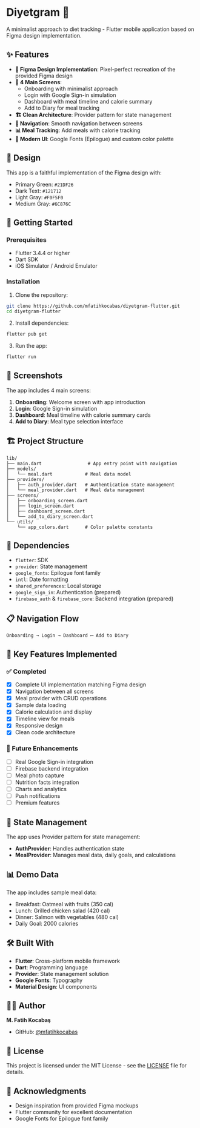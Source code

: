 # Diyetgram 🥗

A minimalist approach to diet tracking - Flutter mobile application based on Figma design implementation.

## ✨ Features

- **🎨 Figma Design Implementation**: Pixel-perfect recreation of the provided Figma design
- **📱 4 Main Screens**: 
  - Onboarding with minimalist approach
  - Login with Google Sign-in simulation
  - Dashboard with meal timeline and calorie summary
  - Add to Diary for meal tracking
- **🏗️ Clean Architecture**: Provider pattern for state management
- **🎯 Navigation**: Smooth navigation between screens
- **📊 Meal Tracking**: Add meals with calorie tracking
- **💚 Modern UI**: Google Fonts (Epilogue) and custom color palette

## 🎨 Design

This app is a faithful implementation of the Figma design with:
- Primary Green: `#21DF26`
- Dark Text: `#121712`
- Light Gray: `#F0F5F0`
- Medium Gray: `#6C876C`

## 🚀 Getting Started

### Prerequisites
- Flutter 3.4.4 or higher
- Dart SDK
- iOS Simulator / Android Emulator

### Installation

1. Clone the repository:
```bash
git clone https://github.com/mfatihkocabas/diyetgram-flutter.git
cd diyetgram-flutter
```

2. Install dependencies:
```bash
flutter pub get
```

3. Run the app:
```bash
flutter run
```

## 📱 Screenshots

The app includes 4 main screens:
1. **Onboarding**: Welcome screen with app introduction
2. **Login**: Google Sign-in simulation
3. **Dashboard**: Meal timeline with calorie summary cards
4. **Add to Diary**: Meal type selection interface

## 🏗️ Project Structure

```
lib/
├── main.dart                 # App entry point with navigation
├── models/
│   └── meal.dart            # Meal data model
├── providers/
│   ├── auth_provider.dart   # Authentication state management
│   └── meal_provider.dart   # Meal data management
├── screens/
│   ├── onboarding_screen.dart
│   ├── login_screen.dart
│   ├── dashboard_screen.dart
│   └── add_to_diary_screen.dart
└── utils/
    └── app_colors.dart      # Color palette constants
```

## 🔧 Dependencies

- `flutter`: SDK
- `provider`: State management
- `google_fonts`: Epilogue font family
- `intl`: Date formatting
- `shared_preferences`: Local storage
- `google_sign_in`: Authentication (prepared)
- `firebase_auth` & `firebase_core`: Backend integration (prepared)

## 📋 Navigation Flow

```
Onboarding → Login → Dashboard ⟷ Add to Diary
```

## 🎯 Key Features Implemented

### ✅ Completed
- [x] Complete UI implementation matching Figma design
- [x] Navigation between all screens
- [x] Meal provider with CRUD operations
- [x] Sample data loading
- [x] Calorie calculation and display
- [x] Timeline view for meals
- [x] Responsive design
- [x] Clean code architecture

### 🚀 Future Enhancements
- [ ] Real Google Sign-in integration
- [ ] Firebase backend integration
- [ ] Meal photo capture
- [ ] Nutrition facts integration
- [ ] Charts and analytics
- [ ] Push notifications
- [ ] Premium features

## 🔄 State Management

The app uses Provider pattern for state management:
- **AuthProvider**: Handles authentication state
- **MealProvider**: Manages meal data, daily goals, and calculations

## 📊 Demo Data

The app includes sample meal data:
- Breakfast: Oatmeal with fruits (350 cal)
- Lunch: Grilled chicken salad (420 cal)
- Dinner: Salmon with vegetables (480 cal)
- Daily Goal: 2000 calories

## 🛠️ Built With

- **Flutter**: Cross-platform mobile framework
- **Dart**: Programming language
- **Provider**: State management solution
- **Google Fonts**: Typography
- **Material Design**: UI components

## 👨‍💻 Author

**M. Fatih Kocabaş**
- GitHub: [@mfatihkocabas](https://github.com/mfatihkocabas)

## 📄 License

This project is licensed under the MIT License - see the [LICENSE](LICENSE) file for details.

## 🙏 Acknowledgments

- Design inspiration from provided Figma mockups
- Flutter community for excellent documentation
- Google Fonts for Epilogue font family 
